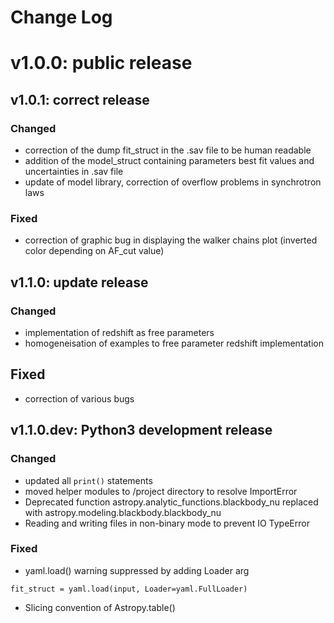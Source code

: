 # Change Log

# v1.0.0: public release

## v1.0.1: correct release
### Changed
- correction of the dump fit_struct in the .sav file to be human readable
- addition of the model_struct containing parameters best fit values and uncertainties in .sav file
- update of model library, correction of overflow problems in synchrotron laws

### Fixed
- correction of graphic bug in displaying the walker chains plot (inverted color depending on AF_cut value)

## v1.1.0: update release
### Changed 
- implementation of redshift as free parameters
- homogeneisation of examples to free parameter redshift implementation

## Fixed
- correction of various bugs

## v1.1.0.dev: Python3 development release
### Changed
- updated all ```print()``` statements
- moved helper modules to /project directory to resolve ImportError 
- Deprecated function astropy.analytic_functions.blackbody_nu replaced with
astropy.modeling.blackbody.blackbody_nu
- Reading and writing files in non-binary mode to prevent IO TypeError 
	
### Fixed
- yaml.load() warning suppressed by adding Loader arg

```fit_struct = yaml.load(input, Loader=yaml.FullLoader) ```
- Slicing convention of Astropy.table()